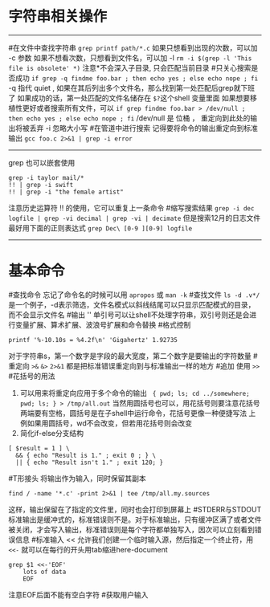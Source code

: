 # 字符串相关操作
***
#在文件中查找字符串
`grep printf path/*.c`
	如果只想看到出现的次数，可以加 -c 参数
	如果不想看次数，只想看到文件名，可以加 -l
`rm -i $(grep -l 'This file is obsolete' *)`
注意\*不会深入子目录, 只会匹配当前目录
#只关心搜索是否成功
`if grep -q findme foo.bar ; then echo yes ; else echo nope ; fi`
-q 指代 quiet , 如果在其后列出多个文件名，那么找到第一处匹配后grep就下班了
如果成功的话，第一处匹配的文件名储存在 `$?`这个shell 变量里面
	如果想要移植性更好或者搜索所有文件，可以
	`if grep findme foo.bar > /dev/null ; then echo yes ; else echo nope ; fi`
	/dev/null 是 位桶 ， 重定向到此处的输出将被丢弃
-i 忽略大小写
#在管道中进行搜索
	记得要将命令的输出重定向到标准输出
	`gcc foo.c 2>&1 | grep -i error`
***
grep 也可以嵌套使用
```shell
grep -i taylor mail/*
!! | grep -i swift
!! | grep -i "the female artist"
```
注意历史运算符 !! 的使用，它可以重复上一条命令
#缩写搜索结果 
`grep -i dec logfile | grep -vi decimal | grep -vi | decimate`
但是搜索12月的日志文件最好用下面的正则表达式
`grep Dec\ [0-9 ][0-9] logfile`
***
# 基本命令
#查找命令
	忘记了命令名的时候可以用 `apropos` 或 `man -k`
#查找文件
`ls -d .v*/` 是一个例子，-d表示筛选，文件名模式以斜线结尾可以只显示匹配模式的目录，而不会显示文件名
#输出
	'' 单引号可以让shell不处理字符串，双引号则还是会进行变量扩展、算术扩展、波浪号扩展和命令替换
#格式控制
```shell
printf '%-10.10s = %4.2f\n' 'Gigahertz' 1.92735
```
对于字符串s，第一个数字是字段的最大宽度，第二个数字是要输出的字符数量
#重定向
`>&`              `&>`              `2>&1` 都是把标准错误重定向到与标准输出一样的地方
#追加
使用 `>>`
#花括号的用法
1. 可以用来将重定向应用于多个命令的输出
	` { pwd; ls; cd ../somewhere; pwd; ls; } > /tmp/all.out`
	当然用圆括号也可以，用花括号则要注意花括号两端要有空格，圆括号是在子shell中运行命令，花括号更像一种便捷写法
	上例如果用圆括号，wd不会改变，但若用花括号则会改变
2. 简化if-else分支结构
```shell
[ $result = 1 ] \
  && { echo "Result is 1." ; exit 0 ; } \
  || { echo "Result isn't 1." ; exit 120; } 
```
#T形接头
将输出作为输入，同时保留其副本
```shell
find / -name '*.c' -print 2>&1 | tee /tmp/all.my.sources
```
这样，输出保留在了指定的文件里，同时也会打印到屏幕上
#STDERR与STDOUT
	标准输出是缓冲式的，标准错误则不是。对于标准输出，只有缓冲区满了或者文件被关闭，才会写入输出，标准错误则是每个字符都单独写入，因次可以立刻看到错误信息
#标准输入
<< 允许我们创建一个临时输入源，然后指定一个终止符，用`<<-`  就可以在每行的开头用tab缩进here-document
```shell
grep $1 <<-'EOF'
	lots of data
	EOF
```
注意EOF后面不能有空白字符
#获取用户输入
